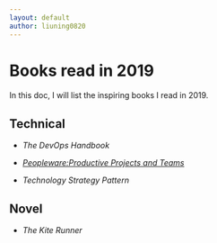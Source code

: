 ```yaml
---
layout: default
author: liuning0820
---
```


# Books read in 2019

In this doc, I will list the inspiring books I read in 2019.

## Technical

- *The DevOps Handbook*

- *[Peopleware:Productive Projects and Teams](http://3.droppdf.com/files/lDiI0/peopleware-3rd-edition.pdf)*

- *Technology Strategy Pattern*

## Novel

- *The Kite Runner*